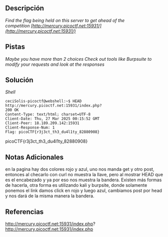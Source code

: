 ## Descripción

*Find the flag being held on this server to get ahead of the competition [http://mercury.picoctf.net:15931/](http://mercury.picoctf.net:15931/)*
## Pistas

*Maybe you have more than 2 choices*
*Check out tools like Burpsuite to modify your requests and look at the responses*


## Solución

*Shell*
```
ceciSolis-picoctf@webshell:~$ HEAD http://mercury.picoctf.net:15931/index.php?
200 OK
Content-Type: text/html; charset=UTF-8
Client-Date: Thu, 27 Mar 2025 00:15:52 GMT
Client-Peer: 18.189.209.142:15931
Client-Response-Num: 1
Flag: picoCTF{r3j3ct_th3_du4l1ty_82880908}
```

 picoCTF{r3j3ct_th3_du4l1ty_82880908}
## Notas Adicionales 

en la pagina hay dos colores rojo y azul, uno nos manda get y otro post, entonces al checarlo con curl no muestra la llave, pero al mostrar HEAD que es el encabezado y ya por eso nos muestra la bandera.
Existen más formas de hacerla, otra forma es utilizando kali y burpsite, donde solamente ponemos el link damos click en rojo y luego azul, cambiamos post por head y nos dará de la misma manera la bandera.
## Referencias 
http://mercury.picoctf.net:15931/index.php?
http://mercury.picoctf.net:15931/index.php

